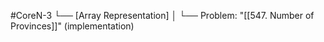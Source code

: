 #CoreN-3
└── [Array Representation]
    │
    └── Problem: "[[547. Number of Provinces]]" (implementation)